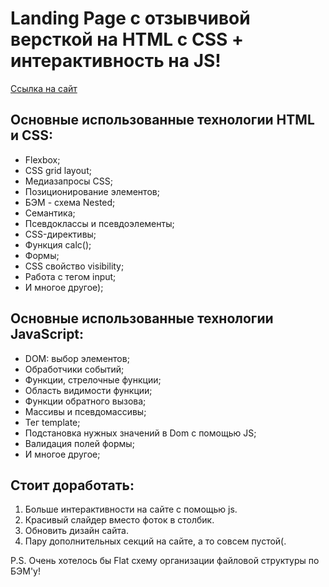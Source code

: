 # Landing Page c отзывчивой версткой на HTML c CSS + интерактивность на JS!

[Ссылка на сайт](https://AlexIT81.github.io/mesto/index.html)

## Основные использованные технологии HTML и CSS:
* Flexbox;
* CSS grid layout;
* Медиазапросы CSS;
* Позиционирование элементов;
* БЭМ - схема Nested;
* Семантика;
* Псевдоклассы и псевдоэлементы;
* CSS-директивы;
* Функция calc();
* Формы;
* CSS свойство visibility;
* Работа с тегом input;
* И многое другое);

## Основные использованные технологии JavaScript:
* DOM: выбор элементов;
* Обработчики событий;
* Функции, стрелочные функции;
* Область видимости функции;
* Функции обратного вызова;
* Массивы и псевдомассивы;
* Тег template;
* Подстановка нужных значений в Dom c помощью JS;
* Валидация полей формы;
* И многое другое;
## Стоит доработать:
1. Больше интерактивности на сайте с помощью js.
2. Красивый слайдер вместо фоток в столбик.
3. Обновить дизайн сайта.
4. Пару дополнительных секций на сайте, а то совсем пустой(.

P.S. Очень хотелось бы Flat схему организации файловой структуры по БЭМ'у!
